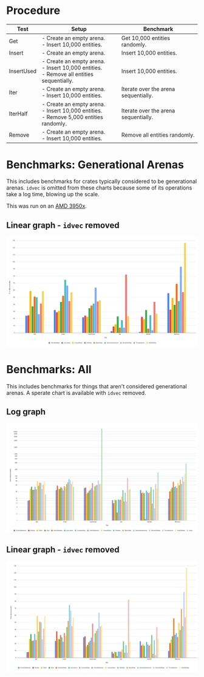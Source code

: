 # Procedure
  
| Test       | Setup                                                                                        | Benchmark                            |
|------------|----------------------------------------------------------------------------------------------|--------------------------------------|
| Get        | - Create an empty arena.<br>- Insert 10,000 entities.                                        | Get 10,000 entities randomly.        |
| Insert     | - Create an empty arena.                                                                     | Insert 10,000 entities.              |
| InsertUsed | - Create an empty arena.<br>- Insert 10,000 entities.<br>- Remove all entities sequentially. | Insert 10,000 entities.              |
| Iter       | - Create an empty arena.<br>- Insert 10,000 entities.                                        | Iterate over the arena sequentially. |
| IterHalf   | - Create an empty arena.<br>- Insert 10,000 entities.<br>- Remove 5,000 entities randomly.   | Iterate over the arena sequentially. |
| Remove     | - Create an empty arena.<br>- Insert 10,000 entities.                                        | Remove all entities randomly.        |

# Benchmarks: Generational Arenas
This includes benchmarks for crates typically considered to be generational arenas. `idvec` is
omitted from these charts because some of its operations take a log time, blowing up the scale.

This was run on an [AMD 3950x](https://www.amd.com/en/products/cpu/amd-ryzen-9-3950x).

## Linear graph - `idvec` removed
![](images/bench_gen_linear.png)

# Benchmarks: All
This includes benchmarks for things that aren't considered generational arenas. A sperate chart is
available with `idvec` removed.

## Log graph
![](images/bench_all_log.png)

## Linear graph - `idvec` removed
![](images/bench_all_linear.png)